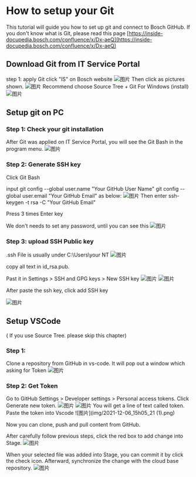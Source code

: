 # How to setup your Git

This tutorial will guide you how to set up git and connect to Bosch GitHub. If you don't know what is Git, please read this page [https://inside-docupedia.bosch.com/confluence/x/Dx-aeQ](https://inside-docupedia.bosch.com/confluence/x/Dx-aeQ)

## Download Git from IT Service Portal
step 1: apply Git
click "IS" on Bosch website
![图片](img/image2021-12-6_15-39-56.png)
Then click as pictures shown.
![图片](img/image2021-12-6_15-48-36.png)
Recommend  choose Source Tree + Git For Windows (install)
![图片](img/image2021-12-6_15-57-33.png)

## Setup git on PC
### Step 1: Check your git installation
After Git was applied on IT Service Portal, you will see the Git Bash in the program menu.
![图片](img/image2021-12-7_10-44-18.png)
### Step 2: Generate SSH key
Click Git Bash

input               git config --global user.name "Your GitHub User Name"
                       git config --global user.email "Your GitHub Email"
as below:
![图片](img/1321829-20180923143956552-688336164.png)
Then enter        ssh-keygen -t rsa -C "Your GitHub Email"

Press 3 times Enter key

We don't needs to set any password, until you can see this 
![图片](img/1321829-20180923144013122-745856687.png)

### Step 3: upload SSH Public key
.ssh File is usually under C:\Users\your NT
![图片](img/image2021-12-7_11-27-58.png)

copy all text in id_rsa.pub.

Past it in Settings > SSH and GPG keys > New SSH key
![图片](img/image2021-12-7_11-29-48.png)
![图片](img/image2021-12-7_11-32-2.png)

After paste the ssh key, click add SSH key

![图片](img/image2021-12-7_13-39-34.png)

## Setup VSCode
( If you use Source Tree. please skip this chapter)

### Step 1:
Clone a repository from GitHub in vs-code. It will pop out a window which asking for Token
![图片](img/2021-12-06_15h05_21.png)
### Step 2:  Get Token
Go to GitHub Settings > Developer settings > Personal access tokens. Click Generate new token.
![图片](img/image2021-12-7_14-59-55.png)
![图片](img/image2021-12-7_15-21-7.png)
You will get a line of text called token. Paste the token into Vscode
![图片](img/2021-12-06_15h05_21 (1).png)

Now you can clone, push and pull content from GitHub.

After carefully follow previous steps, click the red box to add change into Stage.
![图片](img/image2021-12-8_9-44-31.png)


When your selected file was added into Stage, you can commit it by click the check icon. Afterward, synchronize the change with the cloud base repository.
![图片](img/image2021-12-8_9-53-24.png)
